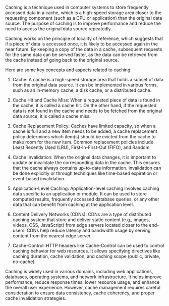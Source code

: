 Caching is a technique used in computer systems to store frequently accessed data in a cache, which is a high-speed storage area closer to the requesting component (such as a CPU or application) than the original data source. The purpose of caching is to improve performance and reduce the need to access the original data source repeatedly.

Caching works on the principle of locality of reference, which suggests that if a piece of data is accessed once, it is likely to be accessed again in the near future. By keeping a copy of the data in a cache, subsequent requests for the same data can be served faster, as the data can be retrieved from the cache instead of going back to the original source.

Here are some key concepts and aspects related to caching:

1. Cache: A cache is a high-speed storage area that holds a subset of data from the original data source. It can be implemented in various forms, such as an in-memory cache, a disk cache, or a distributed cache.

2. Cache Hit and Cache Miss: When a requested piece of data is found in the cache, it is called a cache hit. On the other hand, if the requested data is not found in the cache and needs to be fetched from the original data source, it is called a cache miss.

3. Cache Replacement Policy: Caches have limited capacity, so when a cache is full and a new item needs to be added, a cache replacement policy determines which item(s) should be evicted from the cache to make room for the new item. Common replacement policies include Least Recently Used (LRU), First-In-First-Out (FIFO), and Random.

4. Cache Invalidation: When the original data changes, it is important to update or invalidate the corresponding data in the cache. This ensures that the cache always contains up-to-date information. Invalidation can be done explicitly or through techniques like time-based expiration or event-based invalidation.

5. Application-Level Caching: Application-level caching involves caching data specific to an application or module. It can be used to store computed results, frequently accessed database queries, or any other data that can benefit from caching at the application level.

6. Content Delivery Networks (CDNs): CDNs are a type of distributed caching system that store and deliver static content (e.g., images, videos, CSS, JavaScript) from edge servers located closer to the end-users. CDNs help reduce latency and bandwidth usage by serving content from the nearest edge server.

7. Cache-Control: HTTP headers like Cache-Control can be used to control caching behavior for web resources. It allows specifying directives like caching duration, cache validation, and caching scope (public, private, no-cache).

Caching is widely used in various domains, including web applications, databases, operating systems, and network infrastructure. It helps improve performance, reduce response times, lower resource usage, and enhance the overall user experience. However, cache management requires careful consideration to ensure data consistency, cache coherency, and proper cache invalidation strategies.
